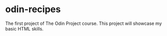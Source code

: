 # odin-recipes
The first project of The Odin Project course.
This project will showcase my basic HTML skills.
